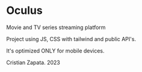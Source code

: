 # Oculus
Movie and TV series streaming platform

Project using JS, CSS with tailwind and public API's.

It's optimized ONLY for mobile devices.


Cristian Zapata.
2023
